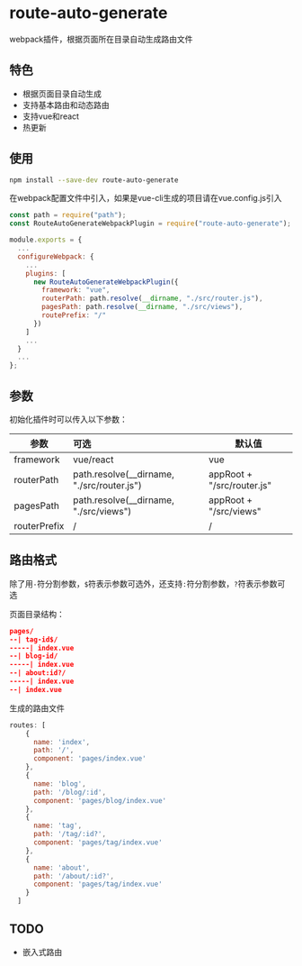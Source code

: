 # route-auto-generate

webpack插件，根据页面所在目录自动生成路由文件

## 特色

- 根据页面目录自动生成
- 支持基本路由和动态路由
- 支持vue和react
- 热更新

## 使用

```bash
npm install --save-dev route-auto-generate
```

在webpack配置文件中引入，如果是vue-cli生成的项目请在vue.config.js引入

```js
const path = require("path");
const RouteAutoGenerateWebpackPlugin = require("route-auto-generate");

module.exports = {
  ...
  configureWebpack: {
    ...
    plugins: [
      new RouteAutoGenerateWebpackPlugin({
        framework: "vue",
        routerPath: path.resolve(__dirname, "./src/router.js"),
        pagesPath: path.resolve(__dirname, "./src/views"),
        routePrefix: "/"
      })
    ]
    ...
  }
  ...
};
```

## 参数

初始化插件时可以传入以下参数：

| 参数         | 可选                                       | 默认值                     |
| ------------ | :----------------------------------------- | -------------------------- |
| framework    | vue/react                                  | vue                        |
| routerPath   | path.resolve(__dirname, "./src/router.js") | appRoot + "/src/router.js" |
| pagesPath    | path.resolve(__dirname, "./src/views")     | appRoot + "/src/views"     |
| routerPrefix | /                                          | /                          |

## 路由格式

除了用`-`符分割参数，`$`符表示参数可选外，还支持`:`符分割参数，`?`符表示参数可选

页面目录结构：

```json
pages/
--| tag-id$/
-----| index.vue
--| blog-id/
-----| index.vue
--| about:id?/
-----| index.vue
--| index.vue
```

生成的路由文件

```js
routes: [
    {
      name: 'index',
      path: '/',
      component: 'pages/index.vue'
    },
    {
      name: 'blog',
      path: '/blog/:id',
      component: 'pages/blog/index.vue'
    },
    {
      name: 'tag',
      path: '/tag/:id?',
      component: 'pages/tag/index.vue'
    },
    {
      name: 'about',
      path: '/about/:id?',
      component: 'pages/tag/index.vue'
    }
  ]
```

## TODO

- 嵌入式路由
